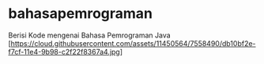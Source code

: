 # bahasapemrograman
Berisi Kode mengenai Bahasa Pemrograman Java
[https://cloud.githubusercontent.com/assets/11450564/7558490/db10bf2e-f7cf-11e4-9b98-c2f22f8367a4.jpg]

